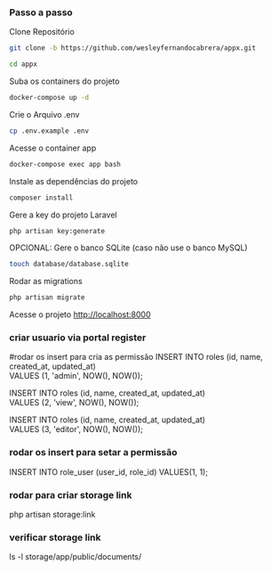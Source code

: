 ### Passo a passo
Clone Repositório
```sh
git clone -b https://github.com/wesleyfernandocabrera/appx.git 
```
```sh
cd appx
```

Suba os containers do projeto
```sh
docker-compose up -d
```


Crie o Arquivo .env
```sh
cp .env.example .env
```

Acesse o container app
```sh
docker-compose exec app bash
```


Instale as dependências do projeto
```sh
composer install
```

Gere a key do projeto Laravel
```sh
php artisan key:generate
```

OPCIONAL: Gere o banco SQLite (caso não use o banco MySQL)
```sh
touch database/database.sqlite
```

Rodar as migrations
```sh
php artisan migrate
```

Acesse o projeto
[http://localhost:8000](http://localhost:8000)



### criar usuario via portal register

#rodar os insert para cria as permissão
INSERT INTO roles (id, name, created_at, updated_at)  
VALUES (1, 'admin', NOW(), NOW());


INSERT INTO roles (id, name, created_at, updated_at)  
VALUES (2, 'view', NOW(), NOW());

INSERT INTO roles (id, name, created_at, updated_at)  
VALUES (3, 'editor', NOW(), NOW());



### rodar os insert para setar a permissão

INSERT INTO role_user
(user_id, role_id)
VALUES(1, 1);

### rodar para criar storage link
php artisan storage:link
### verificar storage link
ls -l storage/app/public/documents/
